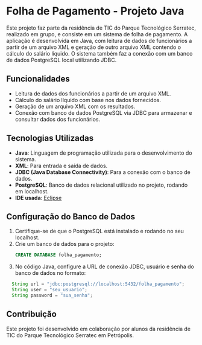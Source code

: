 # Folha de Pagamento - Projeto Java

Este projeto faz parte da residência de TIC do Parque Tecnológico Serratec, realizado em grupo, e consiste em um sistema de folha de pagamento. A aplicação é desenvolvida em Java, com leitura de dados de funcionários a partir de um arquivo XML e geração de outro arquivo XML contendo o cálculo do salário líquido. O sistema também faz a conexão com um banco de dados PostgreSQL local utilizando JDBC.

## Funcionalidades

- Leitura de dados dos funcionários a partir de um arquivo XML.
- Cálculo do salário líquido com base nos dados fornecidos.
- Geração de um arquivo XML com os resultados.
- Conexão com banco de dados PostgreSQL via JDBC para armazenar e consultar dados dos funcionários.

## Tecnologias Utilizadas

- **Java**: Linguagem de programação utilizada para o desenvolvimento do sistema.
- **XML**: Para entrada e saída de dados.
- **JDBC (Java Database Connectivity)**: Para a conexão com o banco de dados.
- **PostgreSQL**: Banco de dados relacional utilizado no projeto, rodando em localhost.
- **IDE usada**: [Eclipse](https://www.eclipse.org)

## Configuração do Banco de Dados

1. Certifique-se de que o PostgreSQL está instalado e rodando no seu localhost.
2. Crie um banco de dados para o projeto:
   ```sql
   CREATE DATABASE folha_pagamento;
3. No código Java, configure a URL de conexão JDBC, usuário e senha do banco de dados no formato:
```java
  String url = "jdbc:postgresql://localhost:5432/folha_pagamento";
  String user = "seu_usuario";
  String password = "sua_senha";
```

## Contribuição
Este projeto foi desenvolvido em colaboração por alunos da residência de TIC do Parque Tecnológico Serratec em Petrópolis.

